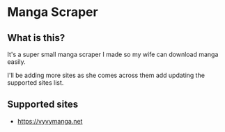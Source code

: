 # Manga Scraper

## What is this?

It's a super small manga scraper I made so my wife can download manga easily.

I'll be adding more sites as she comes across them add updating the supported sites list.

## Supported sites

- https://vyvymanga.net
